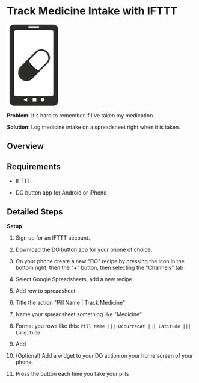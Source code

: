 #  Track Medicine Intake with IFTTT

![Icon for project][icon-phone-medicine]

**Problem**: It's hard to remember if I've taken my medication.

**Solution**: Log medicine intake on a spreadsheet right when it is taken.

Overview
--------


Requirements
------------

* IFTTT

* DO button app for Android or iPhone

Detailed Steps
--------------

**Setup**

1. Sign up for an IFTTT account.

2. Download the DO button app for your phone of choice.

3. On your phone create a new "DO" recipe by pressing the icon in the bottom right, then the "+" button, then selecting the "Channels" tab

4. Select Google Spreadsheets, add a new recipe

4. Add row to spreadsheet

5. Title the action "Pill Name | Track Medicine"

6. Name your spreadsheet something like "Medicine"

7. Format you rows like this: `Pill Name ||| OccurredAt ||| Latitude ||| Longitude`

7. Add

8. (Optional) Add a widget to your DO action on your home screen of your phone.

9. Press the button each time you take your pills

[icon-phone-medicine]: /icon-phone-medicine--black.png "Track Your Medicine"
